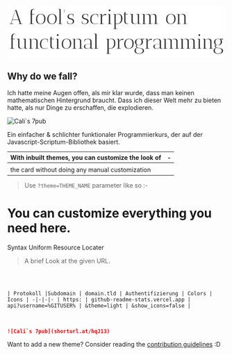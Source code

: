<!-- DO NOT EDIT THIS FILE DIRECTLY -->
<center><img src="https://raw.githubusercontent.com/7pub/scriptum/master/scriptum.png" alt="scriptum"><br></center>

## Why do we fall?

Ich hatte meine Augen offen, als mir klar wurde, dass man keinen mathematischen Hintergrund braucht. Dass ich dieser Welt mehr zu bieten hatte, als nur Dinge zu erschaffen, die explodieren.

![Cali`s 7pub](https://github-readme-stats.vercel.app/api?username=7pub&theme=light&show_icons=false)

Ein einfacher & schlichter funktionaler Programmierkurs, der auf der Javascript-Scriptum-Bibliothek basiert.

|With inbuilt themes, you can customize the look of |-|
|-|-|
| |  |
| the card without doing any manual customization | |

> Use `?theme=THEME_NAME` parameter like so :-

# You can customize everything you need here.

Syntax Uniform Resource Locater

> A brief Look at the given URL.

<code>

| Protokoll |Subdomain | domain.tld | Authentifizierung | Colors | Icons |
-|-|-|-
| https: | github-readme-stats.vercel.app | api?username=%GITUSER% | &theme=light | &show_icons=false |

</code>

```md
![Cali`s 7pub](shorturl.at/hqJ13)
```

Want to add a new theme? Consider reading the [contribution guidelines](../CONTRIBUTING.md#themes-contribution) :D

[default]: https://github-readme-stats.vercel.app/api?username=anuraghazra&show_icons=true&hide=contribs,prs&cache_seconds=86400&theme=default
